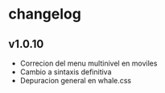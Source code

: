 # changelog

## v1.0.10
- Correcion del menu multinivel en moviles
- Cambio a sintaxis definitiva
- Depuracion general en whale.css